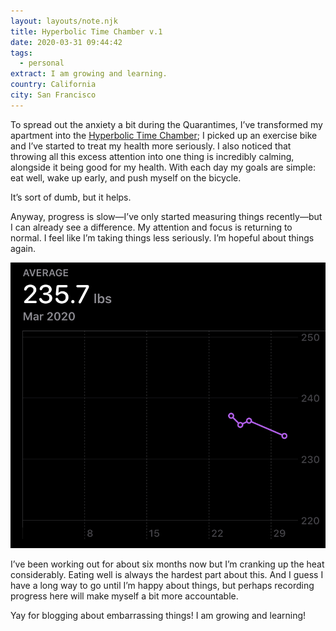 ```yaml
---
layout: layouts/note.njk
title: Hyperbolic Time Chamber v.1
date: 2020-03-31 09:44:42
tags:
  - personal
extract: I am growing and learning.
country: California
city: San Francisco
---
```


To spread out the anxiety a bit during the Quarantimes, I’ve transformed my apartment into the [Hyperbolic Time Chamber](https://dragonball.fandom.com/wiki/Hyperbolic_Time_Chamber); I picked up an exercise bike and I’ve started to treat my health more seriously. I also noticed that throwing all this excess attention into one thing is incredibly calming, alongside it being good for my health. With each day my goals are simple: eat well, wake up early, and push myself on the bicycle.

It’s sort of dumb, but it helps.

Anyway, progress is slow—I’ve only started measuring things recently—but I can already see a difference. My attention and focus is returning to normal. I feel like I’m taking things less seriously. I’m hopeful about things again.

![](/images/htc-week1.jpeg)

I’ve been working out for about six months now but I’m cranking up the heat considerably. Eating well is always the hardest part about this. And I guess I have a long way to go until I’m happy about things, but perhaps recording progress here will make myself a bit more accountable.

Yay for blogging about embarrassing things! I am growing and learning!
